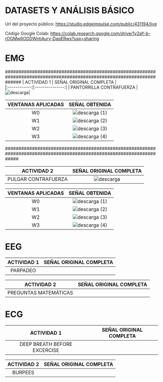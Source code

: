 #  DATASETS Y ANÁLISIS BÁSICO

Url del proyecto público: https://studio.edgeimpulse.com/public/431194/live

Código Google Colab: https://colab.research.google.com/drive/1y2aY-b-rOGMw6ODDWntiAury-DaqERws?usp=sharing

#  EMG

######################################################################################################################
|  ACTIVIDAD 1 | SEÑAL ORIGINAL COMPLETA |	
|:------------:|:---------------:|
|  PANTORRILLA CONTRAFUERZA | ![descarga](https://github.com/MariaZubiate/isb_2024_gh82/assets/43424450/a9fef20d-6d0e-4a09-a9c8-04653ea50630)|

| VENTANAS APLICADAS | SEÑAL OBTENIDA|	
|:------------:|:---------------:|
| W0 |  ![descarga (1)](https://github.com/MariaZubiate/isb_2024_gh82/assets/43424450/7921acfd-f00b-475c-8d42-0bbaf0074684)|
| W1 |  ![descarga (2)](https://github.com/MariaZubiate/isb_2024_gh82/assets/43424450/2097e3c7-46d0-450b-b7fe-ba8d37dc03c4)|
| W2 |   ![descarga (3)](https://github.com/MariaZubiate/isb_2024_gh82/assets/43424450/be677bbf-435c-45fb-8f0f-f4ab5a3f50fb)|
| W3 |  ![descarga (4)](https://github.com/MariaZubiate/isb_2024_gh82/assets/43424450/3aa2ef49-abcc-4b93-b782-b61c952c51c3)|

#####################################################################################################################

| ACTIVIDAD 2 | SEÑAL ORIGINAL COMPLETA |	
|:------------:|:---------------:|
| PULGAR CONTRAFUERZA |  ![descarga](https://github.com/MariaZubiate/isb_2024_gh82/assets/43424450/409f2f56-4302-442c-9bcf-3229e4438cb6)|

| VENTANAS APLICADAS | SEÑAL OBTENIDA|	
|:------------:|:---------------:|
| W0 | ![descarga (1)](https://github.com/MariaZubiate/isb_2024_gh82/assets/43424450/8c92215d-9dff-419d-b2b0-7e6becb9e749)|
| W1 | ![descarga (2)](https://github.com/MariaZubiate/isb_2024_gh82/assets/43424450/6337de08-0756-49f9-9140-2e29ebfb006b)|
| W2 | ![descarga (3)](https://github.com/MariaZubiate/isb_2024_gh82/assets/43424450/f5deaccd-4ba4-4c81-ace6-79e5cdef628a)|
| W3 | ![descarga (4)](https://github.com/MariaZubiate/isb_2024_gh82/assets/43424450/99fdd1ea-1ccc-4b00-86a1-ed9c95fd6506)|

#  EEG
| ACTIVIDAD 1 | SEÑAL ORIGINAL COMPLETA |	
|:------------:|:---------------:|
| PARPADEO |   |

| ACTIVIDAD 2 | SEÑAL ORIGINAL COMPLETA |	
|:------------:|:---------------:|
| PREGUNTAS MATEMÁTICAS|   |

#  ECG
| ACTIVIDAD 1 | SEÑAL ORIGINAL COMPLETA |	
|:------------:|:---------------:|
| DEEP BREATH BEFORE EXCERCISE |   |

| ACTIVIDAD 2 | SEÑAL ORIGINAL COMPLETA |	
|:------------:|:---------------:|
| BURPEES |   |
